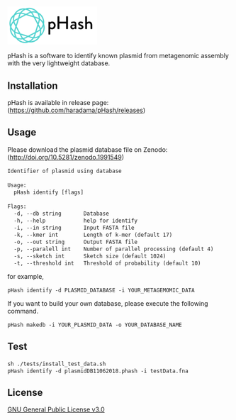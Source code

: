 <img src="./pHash_logo.svg" width="40%" alt="pHash">

pHash is a software to identify known plasmid from metagenomic assembly with the very lightweight database.

## Installation
pHash is available in release page:(https://github.com/haradama/pHash/releases)

## Usage

Please download the plasmid database file on Zenodo: (http://doi.org/10.5281/zenodo.1991549)

```
Identifier of plasmid using database

Usage:
  pHash identify [flags]

Flags:
  -d, --db string       Database
  -h, --help            help for identify
  -i, --in string       Input FASTA file
  -k, --kmer int        Length of k-mer (default 17)
  -o, --out string      Output FASTA file
  -p, --paralell int    Number of parallel processing (default 4)
  -s, --sketch int      Sketch size (default 1024)
  -t, --threshold int   Threshold of probability (default 10)
```

for example,
```
pHash identify -d PLASMID_DATABASE -i YOUR_METAGEMOMIC_DATA
```
If you want to build your own database, please execute the following command.
```
pHash makedb -i YOUR_PLASMID_DATA -o YOUR_DATABASE_NAME
```

## Test
```
sh ./tests/install_test_data.sh
pHash identify -d plasmidDB11062018.phash -i testData.fna
```

## License

[GNU General Public License v3.0](https://github.com/haradama/pHash/blob/master/LICENSE)
